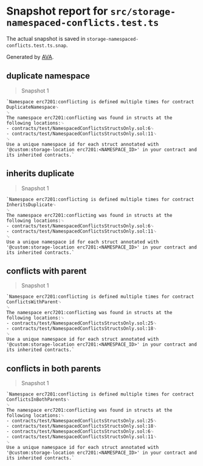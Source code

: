 # Snapshot report for `src/storage-namespaced-conflicts.test.ts`

The actual snapshot is saved in `storage-namespaced-conflicts.test.ts.snap`.

Generated by [AVA](https://avajs.dev).

## duplicate namespace

> Snapshot 1

    `Namespace erc7201:conflicting is defined multiple times for contract DuplicateNamespace␊
    ␊
    The namespace erc7201:conflicting was found in structs at the following locations:␊
    - contracts/test/NamespacedConflictsStructsOnly.sol:6␊
    - contracts/test/NamespacedConflictsStructsOnly.sol:11␊
    ␊
    Use a unique namespace id for each struct annotated with '@custom:storage-location erc7201:<NAMESPACE_ID>' in your contract and its inherited contracts.`

## inherits duplicate

> Snapshot 1

    `Namespace erc7201:conflicting is defined multiple times for contract InheritsDuplicate␊
    ␊
    The namespace erc7201:conflicting was found in structs at the following locations:␊
    - contracts/test/NamespacedConflictsStructsOnly.sol:6␊
    - contracts/test/NamespacedConflictsStructsOnly.sol:11␊
    ␊
    Use a unique namespace id for each struct annotated with '@custom:storage-location erc7201:<NAMESPACE_ID>' in your contract and its inherited contracts.`

## conflicts with parent

> Snapshot 1

    `Namespace erc7201:conflicting is defined multiple times for contract ConflictsWithParent␊
    ␊
    The namespace erc7201:conflicting was found in structs at the following locations:␊
    - contracts/test/NamespacedConflictsStructsOnly.sol:25␊
    - contracts/test/NamespacedConflictsStructsOnly.sol:18␊
    ␊
    Use a unique namespace id for each struct annotated with '@custom:storage-location erc7201:<NAMESPACE_ID>' in your contract and its inherited contracts.`

## conflicts in both parents

> Snapshot 1

    `Namespace erc7201:conflicting is defined multiple times for contract ConflictsInBothParents␊
    ␊
    The namespace erc7201:conflicting was found in structs at the following locations:␊
    - contracts/test/NamespacedConflictsStructsOnly.sol:25␊
    - contracts/test/NamespacedConflictsStructsOnly.sol:18␊
    - contracts/test/NamespacedConflictsStructsOnly.sol:6␊
    - contracts/test/NamespacedConflictsStructsOnly.sol:11␊
    ␊
    Use a unique namespace id for each struct annotated with '@custom:storage-location erc7201:<NAMESPACE_ID>' in your contract and its inherited contracts.`
